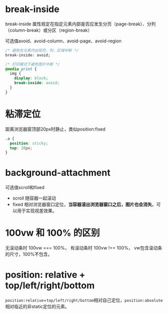 # break-inside

break-inside 属性规定在指定元素内部是否应发生分页（page-break）、分列（column-break）或分区（region-break）

可选值avoid、avoid-column、avoid-page、avoid-region


```css
/* 避免在元素内出现页、列、区域中断 */
break-inside: avoid; 
```

```css
/* 打印模式下避免图片中断 */
@media print {
  img {
    display: block;
    break-inside: avoid;
  }
}

```


# 粘滞定位

距离浏览器窗顶部20px时静止，类似position:fixed

```css
.a {
  position: sticky;
  top: 20px;
}

```

# background-attachment

可选值scroll和fixed

- scroll 随容器一起滚动
- fixed 相对浏览器窗口定位，**当容器滚出浏览器窗口之后，图片也会消失**。可以用于实现视差效果。


# 100vw 和 100% 的区别

无滚动条时 100vw === 100%， 有滚动条时 100vw !== 100%， vw包含滚动条的尺寸，100%不包含。

# position: relative + top/left/right/bottom

`position:relative`+`top/left/right/bottom`相对自己定位，`position:absolute`相对临近的非static定位的元素。